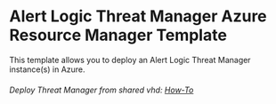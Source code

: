 # Alert Logic Threat Manager Azure Resource Manager Template


This template allows you to deploy an Alert Logic Threat Manager instance(s) in Azure.

###### Deploy Threat Manager from shared vhd: [How-To](https://github.com/alertlogic/al-arm-templates/blob/master/threat-manager/shared_vhd/README.md)
